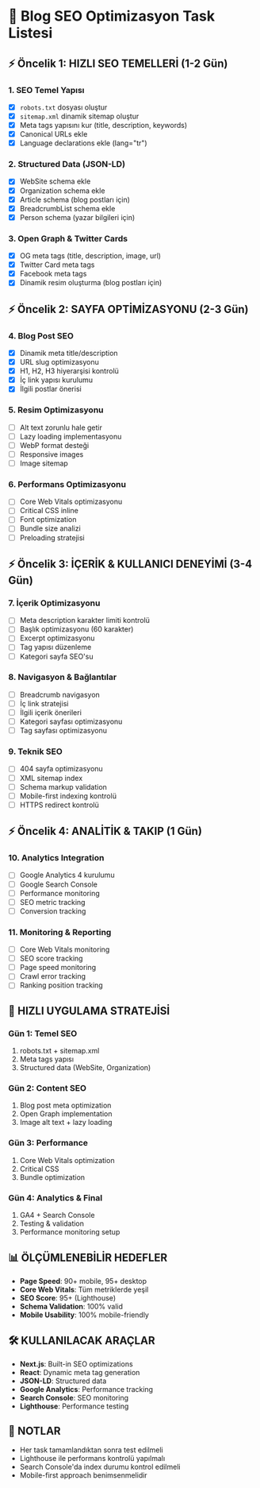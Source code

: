 # 🚀 Blog SEO Optimizasyon Task Listesi

## ⚡ Öncelik 1: HIZLI SEO TEMELLERİ (1-2 Gün)

### 1. SEO Temel Yapısı
- [x] `robots.txt` dosyası oluştur
- [x] `sitemap.xml` dinamik sitemap oluştur  
- [x] Meta tags yapısını kur (title, description, keywords)
- [x] Canonical URLs ekle
- [x] Language declarations ekle (lang="tr")

### 2. Structured Data (JSON-LD)
- [x] WebSite schema ekle
- [x] Organization schema ekle
- [x] Article schema (blog postları için)
- [x] BreadcrumbList schema ekle
- [x] Person schema (yazar bilgileri için)

### 3. Open Graph & Twitter Cards
- [x] OG meta tags (title, description, image, url)
- [x] Twitter Card meta tags
- [x] Facebook meta tags
- [x] Dinamik resim oluşturma (blog postları için)

## ⚡ Öncelik 2: SAYFA OPTİMİZASYONU (2-3 Gün)

### 4. Blog Post SEO
- [x] Dinamik meta title/description
- [x] URL slug optimizasyonu
- [x] H1, H2, H3 hiyerarşisi kontrolü
- [x] İç link yapısı kurulumu
- [x] İlgili postlar önerisi

### 5. Resim Optimizasyonu
- [ ] Alt text zorunlu hale getir
- [ ] Lazy loading implementasyonu
- [ ] WebP format desteği
- [ ] Responsive images
- [ ] Image sitemap

### 6. Performans Optimizasyonu
- [ ] Core Web Vitals optimizasyonu
- [ ] Critical CSS inline
- [ ] Font optimization
- [ ] Bundle size analizi
- [ ] Preloading stratejisi

## ⚡ Öncelik 3: İÇERİK & KULLANICI DENEYİMİ (3-4 Gün)

### 7. İçerik Optimizasyonu
- [ ] Meta description karakter limiti kontrolü
- [ ] Başlık optimizasyonu (60 karakter)
- [ ] Excerpt optimizasyonu
- [ ] Tag yapısı düzenleme
- [ ] Kategori sayfa SEO'su

### 8. Navigasyon & Bağlantılar
- [ ] Breadcrumb navigasyon
- [ ] İç link stratejisi
- [ ] İlgili içerik önerileri
- [ ] Kategori sayfası optimizasyonu
- [ ] Tag sayfası optimizasyonu

### 9. Teknik SEO
- [ ] 404 sayfa optimizasyonu
- [ ] XML sitemap index
- [ ] Schema markup validation
- [ ] Mobile-first indexing kontrolü
- [ ] HTTPS redirect kontrolü

## ⚡ Öncelik 4: ANALİTİK & TAKIP (1 Gün)

### 10. Analytics Integration
- [ ] Google Analytics 4 kurulumu
- [ ] Google Search Console
- [ ] Performance monitoring
- [ ] SEO metric tracking
- [ ] Conversion tracking

### 11. Monitoring & Reporting
- [ ] Core Web Vitals monitoring
- [ ] SEO score tracking
- [ ] Page speed monitoring
- [ ] Crawl error tracking
- [ ] Ranking position tracking

## 🎯 HIZLI UYGULAMA STRATEJİSİ

### Gün 1: Temel SEO
1. robots.txt + sitemap.xml
2. Meta tags yapısı
3. Structured data (WebSite, Organization)

### Gün 2: Content SEO
1. Blog post meta optimization
2. Open Graph implementation
3. Image alt text + lazy loading

### Gün 3: Performance
1. Core Web Vitals optimization
2. Critical CSS
3. Bundle optimization

### Gün 4: Analytics & Final
1. GA4 + Search Console
2. Testing & validation
3. Performance monitoring setup

## 📊 ÖLÇÜMLENEBİLİR HEDEFLER

- **Page Speed**: 90+ mobile, 95+ desktop
- **Core Web Vitals**: Tüm metriklerde yeşil
- **SEO Score**: 95+ (Lighthouse)
- **Schema Validation**: 100% valid
- **Mobile Usability**: 100% mobile-friendly

## 🛠️ KULLANILACAK ARAÇLAR

- **Next.js**: Built-in SEO optimizations
- **React**: Dynamic meta tag generation
- **JSON-LD**: Structured data
- **Google Analytics**: Performance tracking
- **Search Console**: SEO monitoring
- **Lighthouse**: Performance testing

## 📝 NOTLAR

- Her task tamamlandıktan sonra test edilmeli
- Lighthouse ile performans kontrolü yapılmalı
- Search Console'da index durumu kontrol edilmeli
- Mobile-first approach benimsenmelidir
